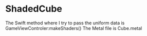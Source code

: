 # ShadedCube
The Swift method where I try to pass the uniform data is GameViewControler:makeShaders()
The Metal file is Cube.metal
